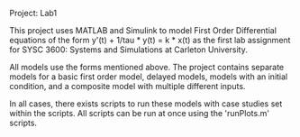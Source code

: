 Project: Lab1

This project uses MATLAB and Simulink to model First Order Differential equations of the form y'(t) + 1/tau * y(t) = k * x(t) as the first lab assignment for SYSC 3600: Systems and Simulations at Carleton University.

All models use the forms mentioned above. The project contains separate models for a basic first order model, delayed models, models with an initial condition, and a composite model with multiple different inputs.

In all cases, there exists scripts to run these models with case studies set within the scripts. All scripts can be run at once using the 'runPlots.m' scripts.
